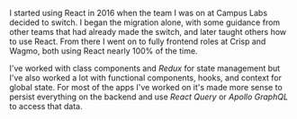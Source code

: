 I started using React in 2016 when the team I was on at Campus Labs decided to switch. I began the migration alone, with some guidance from other teams that had already made the switch, and later taught others how to use React. From there I went on to fully frontend roles at Crisp and Wagmo, both using React nearly 100% of the time.

I've worked with class components and _Redux_ for state management but I've also worked a lot with functional components, hooks, and context for global state. For most of the apps I've worked on it's made more sense to persist everything on the backend and use _React Query_ or _Apollo GraphQL_ to access that data.
